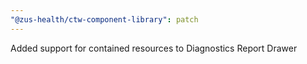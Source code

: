 ```yaml
---
"@zus-health/ctw-component-library": patch
---
```


Added support for contained resources to Diagnostics Report Drawer
